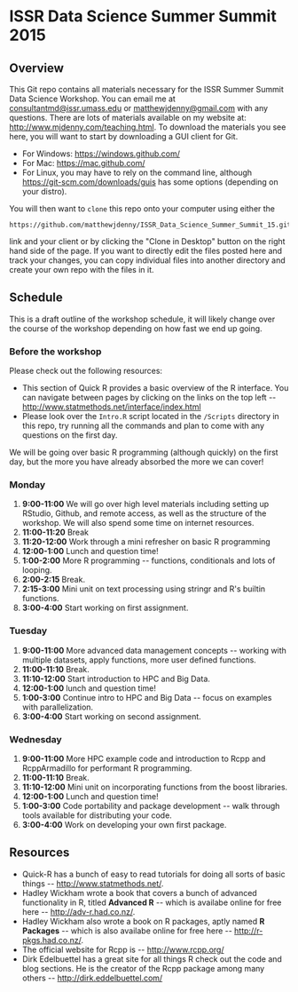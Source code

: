 # ISSR Data Science Summer Summit 2015

## Overview

This Git repo contains all materials necessary for the ISSR Summer Summit Data Science Workshop. You can email me at <consultantmd@issr.umass.edu> or <matthewjdenny@gmail.com> with any questions. There are lots of materials available on my website at: <http://www.mjdenny.com/teaching.html>. To download the materials you see here, you will want to start by downloading a GUI client for Git. 

* For Windows: <https://windows.github.com/>
* For Mac: <https://mac.github.com/>
* For Linux, you may have to rely on the command line, although <https://git-scm.com/downloads/guis> has some options (depending on your distro).

You will then want to `clone` this repo onto your computer using either the 

    https://github.com/matthewjdenny/ISSR_Data_Science_Summer_Summit_15.git

link and your client or by clicking the "Clone in Desktop" button on the right hand side of the page. If you want to directly edit the files posted here and track your changes, you can copy individual files into another directory and create your own repo with the files in it.  

## Schedule

This is a draft outline of the workshop schedule, it will likely change over the course of the workshop depending on how fast we end up going.

### Before the workshop

Please check out the following resources:

* This section of Quick R provides a basic overview of the R interface. You can navigate between pages by clicking on the links on the top left -- <http://www.statmethods.net/interface/index.html>
* Please look over the `Intro.R` script located in the `/Scripts` directory in this repo, try running all the commands and plan to come with any questions on the first day.

We will be going over basic R programming (although quickly) on the first day, but the more you have already absorbed the more we can cover!

### Monday

1. **9:00-11:00** We will go over high level materials including setting up RStudio, Github, and remote access, as well as the structure of the workshop. We will also spend some time on internet resources.
2. **11:00-11:20** Break
3. **11:20-12:00** Work through a mini refresher on basic R programming
4. **12:00-1:00** Lunch and question time!
5. **1:00-2:00** More R programming -- functions, conditionals and lots of looping.
6. **2:00-2:15** Break.
7. **2:15-3:00** Mini unit on text processing using stringr and R's builtin functions.
8. **3:00-4:00** Start working on first assignment.

### Tuesday

1. **9:00-11:00** More advanced data management concepts -- working with multiple datasets, apply functions, more user defined functions. 
2. **11:00-11:10** Break.
3. **11:10-12:00** Start introduction to HPC and Big Data.
4. **12:00-1:00** lunch and question time!
5. **1:00-3:00** Continue intro to HPC and Big Data -- focus on examples with parallelization.
6. **3:00-4:00** Start working on second assignment.

### Wednesday

1. **9:00-11:00** More HPC example code and introduction to Rcpp and RcppArmadillo for performant R programming.
2. **11:00-11:10** Break.
3. **11:10-12:00** Mini unit on incorporating functions from the boost libraries.
4. **12:00-1:00** Lunch and question time!
5. **1:00-3:00** Code portability and package development -- walk through tools available for distributing your code.
6. **3:00-4:00** Work on developing your own first package. 

## Resources

* Quick-R has a bunch of easy to read tutorials for doing all sorts of basic things -- <http://www.statmethods.net/>.
* Hadley Wickham wrote a book that covers a bunch of advanced functionality in R, titled **Advanced R** -- which is availabe online for free here -- <http://adv-r.had.co.nz/>.
* Hadley Wickham also wrote a book on R packages, aptly named **R Packages** -- which is also availabe online for free here -- <http://r-pkgs.had.co.nz/>.
* The official website for Rcpp is -- <http://www.rcpp.org/>
* Dirk Edelbuettel has a great site for all things R check out the code and blog sections. He is the creator of the Rcpp package among many others -- <http://dirk.eddelbuettel.com/>

